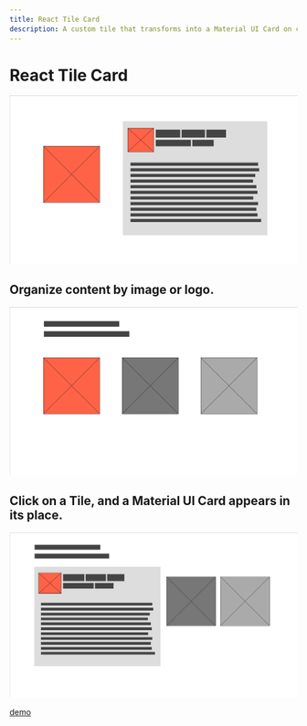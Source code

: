 ```yaml
---
title: React Tile Card
description: A custom tile that transforms into a Material UI Card on click.
---
```



# React Tile Card

![Tile Card Wire Frame](assets/1-tile-card.png)

## Organize content by image or logo.
![Row](assets/2-tile-row.png)

## Click on a Tile, and a Material UI Card appears in its place.

![Card Tile Tile](assets/4-card-tile-tile.png)


[demo](https://fitzk.github.io/react-tilecard/example)
